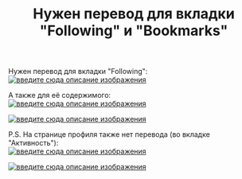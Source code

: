 ﻿---
title: "Нужен перевод для вкладки &quot;Following&quot; и &quot;Bookmarks&quot;"
se.owner.user_id: 361068
se.owner.display_name: "EOF"
se.owner.link: "https://ru.meta.stackoverflow.com/users/361068/eof"
se.link: "https://ru.meta.stackoverflow.com/questions/10508/%d0%9d%d1%83%d0%b6%d0%b5%d0%bd-%d0%bf%d0%b5%d1%80%d0%b5%d0%b2%d0%be%d0%b4-%d0%b4%d0%bb%d1%8f-%d0%b2%d0%ba%d0%bb%d0%b0%d0%b4%d0%ba%d0%b8-following-%d0%b8-bookmarks"
se.question_id: 10508
se.post_type: question
se.score: 5
---
<p>Нужен перевод для вкладки "Following":<br>
<a href="https://i.stack.imgur.com/n1WZ7.png" rel="nofollow noreferrer"><img src="https://i.stack.imgur.com/n1WZ7.png" alt="введите сюда описание изображения"></a></p>

<p>А также для её содержимого:<br>
<a href="https://i.stack.imgur.com/2jisn.png" rel="nofollow noreferrer"><img src="https://i.stack.imgur.com/2jisn.png" alt="введите сюда описание изображения"></a></p>

<p><a href="https://i.stack.imgur.com/3D3JF.png" rel="nofollow noreferrer"><img src="https://i.stack.imgur.com/3D3JF.png" alt="введите сюда описание изображения"></a></p>

<p>P.S. На странице профиля также нет перевода (во вкладке "Активность"):<br>
<a href="https://i.stack.imgur.com/aWkuM.png" rel="nofollow noreferrer"><img src="https://i.stack.imgur.com/aWkuM.png" alt="введите сюда описание изображения"></a></p>

<p><a href="https://i.stack.imgur.com/vnSOx.png" rel="nofollow noreferrer"><img src="https://i.stack.imgur.com/vnSOx.png" alt="введите сюда описание изображения"></a></p>
